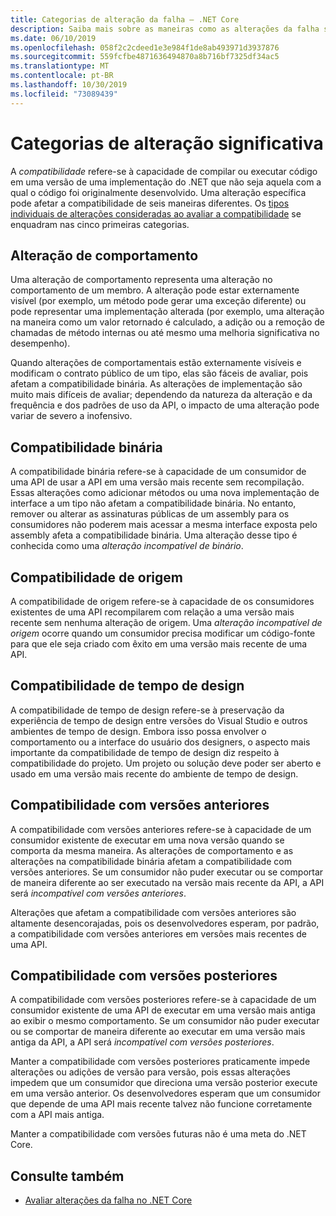 ```yaml
---
title: Categorias de alteração da falha – .NET Core
description: Saiba mais sobre as maneiras como as alterações da falha são categorizadas no .NET Core.
ms.date: 06/10/2019
ms.openlocfilehash: 058f2c2cdeed1e3e984f1de8ab493971d3937876
ms.sourcegitcommit: 559fcfbe4871636494870a8b716bf7325df34ac5
ms.translationtype: MT
ms.contentlocale: pt-BR
ms.lasthandoff: 10/30/2019
ms.locfileid: "73089439"
---
```

# <a name="breaking-change-categories"></a>Categorias de alteração significativa

A *compatibilidade* refere-se à capacidade de compilar ou executar código em uma versão de uma implementação do .NET que não seja aquela com a qual o código foi originalmente desenvolvido. Uma alteração específica pode afetar a compatibilidade de seis maneiras diferentes. Os [tipos individuais de alterações consideradas ao avaliar a compatibilidade](index.md) se enquadram nas cinco primeiras categorias. 

## <a name="behavioral-change"></a>Alteração de comportamento

Uma alteração de comportamento representa uma alteração no comportamento de um membro. A alteração pode estar externamente visível (por exemplo, um método pode gerar uma exceção diferente) ou pode representar uma implementação alterada (por exemplo, uma alteração na maneira como um valor retornado é calculado, a adição ou a remoção de chamadas de método internas ou até mesmo uma melhoria significativa no desempenho).

Quando alterações de comportamentais estão externamente visíveis e modificam o contrato público de um tipo, elas são fáceis de avaliar, pois afetam a compatibilidade binária. As alterações de implementação são muito mais difíceis de avaliar; dependendo da natureza da alteração e da frequência e dos padrões de uso da API, o impacto de uma alteração pode variar de severo a inofensivo.  

## <a name="binary-compatibility"></a>Compatibilidade binária

A compatibilidade binária refere-se à capacidade de um consumidor de uma API de usar a API em uma versão mais recente sem recompilação. Essas alterações como adicionar métodos ou uma nova implementação de interface a um tipo não afetam a compatibilidade binária. No entanto, remover ou alterar as assinaturas públicas de um assembly para os consumidores não poderem mais acessar a mesma interface exposta pelo assembly afeta a compatibilidade binária. Uma alteração desse tipo é conhecida como uma *alteração incompatível de binário*.

## <a name="source-compatibility"></a>Compatibilidade de origem

 A compatibilidade de origem refere-se à capacidade de os consumidores existentes de uma API recompilarem com relação a uma versão mais recente sem nenhuma alteração de origem. Uma *alteração incompatível de origem* ocorre quando um consumidor precisa modificar um código-fonte para que ele seja criado com êxito em uma versão mais recente de uma API.

## <a name="design-time-compatibility"></a>Compatibilidade de tempo de design

A compatibilidade de tempo de design refere-se à preservação da experiência de tempo de design entre versões do Visual Studio e outros ambientes de tempo de design. Embora isso possa envolver o comportamento ou a interface do usuário dos designers, o aspecto mais importante da compatibilidade de tempo de design diz respeito à compatibilidade do projeto. Um projeto ou solução deve poder ser aberto e usado em uma versão mais recente do ambiente de tempo de design.

## <a name="backwards-compatibility"></a>Compatibilidade com versões anteriores

A compatibilidade com versões anteriores refere-se à capacidade de um consumidor existente de executar em uma nova versão quando se comporta da mesma maneira. As alterações de comportamento e as alterações na compatibilidade binária afetam a compatibilidade com versões anteriores. Se um consumidor não puder executar ou se comportar de maneira diferente ao ser executado na versão mais recente da API, a API será *incompatível com versões anteriores*.

Alterações que afetam a compatibilidade com versões anteriores são altamente desencorajadas, pois os desenvolvedores esperam, por padrão, a compatibilidade com versões anteriores em versões mais recentes de uma API.

## <a name="forward-compatibility"></a>Compatibilidade com versões posteriores

A compatibilidade com versões posteriores refere-se à capacidade de um consumidor existente de uma API de executar em uma versão mais antiga ao exibir o mesmo comportamento. Se um consumidor não puder executar ou se comportar de maneira diferente ao executar em uma versão mais antiga da API, a API será *incompatível com versões posteriores*. 

Manter a compatibilidade com versões posteriores praticamente impede alterações ou adições de versão para versão, pois essas alterações impedem que um consumidor que direciona uma versão posterior execute em uma versão anterior. Os desenvolvedores esperam que um consumidor que depende de uma API mais recente talvez não funcione corretamente com a API mais antiga. 

Manter a compatibilidade com versões futuras não é uma meta do .NET Core.

## <a name="see-also"></a>Consulte também

- [Avaliar alterações da falha no .NET Core](index.md)
